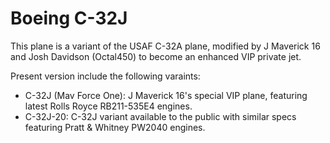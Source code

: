 # Boeing C-32J
This plane is a variant of the USAF C-32A plane, modified by J Maverick 16 and Josh Davidson
(Octal450) to become an enhanced VIP private jet.

Present version include the following varaints:
* C-32J (Mav Force One): J Maverick 16's special VIP plane, featuring latest Rolls Royce RB211-535E4 engines.
* C-32J-20: C-32J variant available to the public with similar specs featuring Pratt & Whitney PW2040 engines.